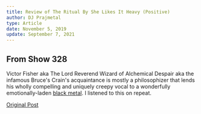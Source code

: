 ```yaml
---
title: Review of The Ritual By She Likes It Heavy (Positive)
author: DJ Prajmetal
type: Article
date: November 5, 2019
update: September 7, 2021
---
```


## From Show 328


<pic src="she-likes-it-heavy.jpg" alt="She Likes It Heavy"></pic>

Victor Fisher aka The Lord Reverend Wizard of Alchemical Despair aka the infamous Bruce's Crain's acquaintance is mostly a philosophizer that lends his wholly compelling and uniquely creepy vocal to a wonderfully emotionally-laden [black metal](/the-ritual). I listened to this on repeat.

[Original Post](http://reject.libsyn.com/she-likes-it-heavy_show-328_110519)
